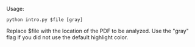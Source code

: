 Usage:

```
python intro.py $file [gray]
```
Replace $file with the location of the PDF to be analyzed. Use the "gray" flag if you did not use the default highlight color.

